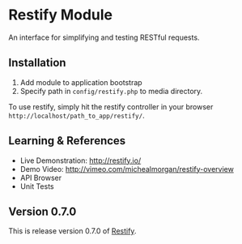 # Restify Module

An interface for simplifying and testing RESTful requests.

## Installation

1. Add module to application bootstrap
2. Specify path in `config/restify.php` to media directory.

To use restify, simply hit the restify controller in your browser `http://localhost/path_to_app/restify/`.

## Learning & References

- Live Demonstration: http://restify.io/
- Demo Video: http://vimeo.com/michealmorgan/restify-overview
- API Browser
- Unit Tests

## Version 0.7.0

This is release version 0.7.0 of [Restify](https://github.com/morgan/kohana-restify).
